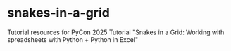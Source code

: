 # snakes-in-a-grid
Tutorial resources for PyCon 2025 Tutorial "Snakes in a Grid: Working with spreadsheets with Python + Python in Excel"
